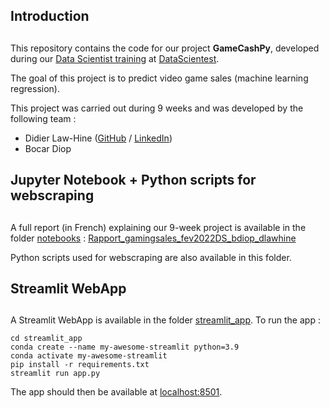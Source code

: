 ##
## Introduction
##
This repository contains the code for our project **GameCashPy**, developed during our [Data Scientist training](https://datascientest.com/en/data-scientist-course) at [DataScientest](https://datascientest.com/).

The goal of this project is to predict video game sales (machine learning regression).

This project was carried out during 9 weeks and was developed by the following team :

- Didier Law-Hine ([GitHub](https://github.com/dlawhine) / [LinkedIn](https://www.linkedin.com/in/didier-lh/))
- Bocar Diop


##
## Jupyter Notebook + Python scripts for webscraping
##
A full report (in French) explaining our 9-week project is available in the folder [notebooks](./notebooks) : [Rapport_gamingsales_fev2022DS_bdiop_dlawhine](./notebooks/Rapport_gamingsales_fev2022DS_bdiop_dlawhine.ipynb) 

Python scripts used for webscraping are also available in this folder.

##
## Streamlit WebApp
##
A Streamlit WebApp is available in the folder [streamlit_app](./streamlit_app).
To run the app :

```shell
cd streamlit_app
conda create --name my-awesome-streamlit python=3.9
conda activate my-awesome-streamlit
pip install -r requirements.txt
streamlit run app.py
```

The app should then be available at [localhost:8501](http://localhost:8501).

